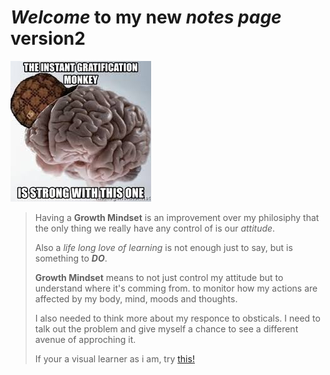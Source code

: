 # *Welcome* to **my** new ***notes page*** version2

![Code monkey](monkeybrain.jpg)

> Having a **Growth Mindset** is an improvement over my philosiphy that the only thing we really have any control of is our *attitude*.
>
> Also a *life long love of learning* is not enough just to say, but is something to ***DO***.
>
> **Growth Mindset** means to not just control my attitude but to understand where it's comming from.
> to monitor how my actions are affected by my body, mind, moods and thoughts.
>
> I also needed to think more about my responce to obsticals. I need to talk out the problem and give myself a chance to see a different avenue of approching it.
>
>If your a visual learner as i am, try [this!](https://soundcloud.com/atlassian-software/perseverance-gumption-traps-and-maintaining-a-growth-mindset)
>